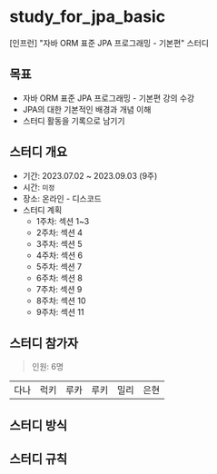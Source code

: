 # study_for_jpa_basic

[인프런] "자바 ORM 표준 JPA 프로그래밍 - 기본편" 스터디

## 목표

- 자바 ORM 표준 JPA 프로그래밍 - 기본편 강의 수강
- JPA의 대한 기본적인 배경과 개념 이해
- 스터디 활동을 기록으로 남기기

## 스터디 개요

- 기간: 2023.07.02 ~ 2023.09.03 (9주)
- 시간: `미정`
- 장소: 온라인 - 디스코드
- 스터디 계획
  - 1주차: 섹션 1~3
  - 2주차: 섹션 4
  - 3주차: 섹션 5
  - 4주차: 섹션 6
  - 5주차: 섹션 7
  - 6주차: 섹션 8
  - 7주차: 섹션 9
  - 8주차: 섹션 10
  - 9주차: 섹션 11

## 스터디 참가자
> 인원: 6명

<!-- TODO: 참가자 사진 넣기 -->
<center>

|||||||
|:---:|:---:|:---:|:---:|:---:|:---:|
|다나|럭키|루카|루키|밀리|은현|

</center>

## 스터디 방식
<!-- TODO: 스터디 방식 작성 -->

## 스터디 규칙
<!-- TODO: 스터디 규칙(깃 컨밴션) 작성 in wiki -->